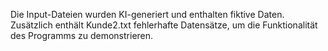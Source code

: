 Die Input-Dateien wurden KI-generiert und enthalten fiktive Daten. Zusätzlich enthält Kunde2.txt fehlerhafte Datensätze, um die Funktionalität des Programms zu demonstrieren.
